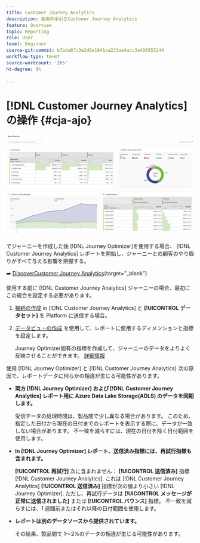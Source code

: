 ```yaml
---
title: Customer Journey Analytics
description: 使用の手引きCustomer Journey Analytics
feature: Overview
topic: Reporting
role: User
level: Beginner
source-git-commit: b7bda87c3e2d6e1841ca231aa4acc3a406655244
workflow-type: tm+mt
source-wordcount: '265'
ht-degree: 9%

---
```


# [!DNL Customer Journey Analytics] の操作 {#cja-ajo}

![](assets/cja.png)

でジャーニーを作成した後 [!DNL Journey Optimizer]を使用する場合、 [!DNL Customer Journey Analytics] レポートを開始し、ジャーニーとの顧客のやり取りがすべて与える影響を把握する。

➡️ [DiscoverCustomer Journey Analytics](https://docs.adobe.com/content/help/ja-JP/experience-cloud/user-guides/home.translate.html){target=&quot;_blank&quot;}

使用する前に [!DNL Customer Journey Analytics] ジャーニーの場合、最初にこの統合を設定する必要があります。

1. [接続の作成](https://experienceleague.adobe.com/docs/analytics-platform/using/cja-connections/create-connection.html?lang=ja) in [!DNL Customer Journey Analytics] と **[!UICONTROL データセット]** を Platform に送信する場合。

1. [データビューの作成](https://experienceleague.adobe.com/docs/analytics-platform/using/cja-dataviews/create-dataview.html?lang=ja) を使用して、レポートに使用するディメンションと指標を設定します。

   Journey Optimizer固有の指標を作成して、ジャーニーのデータをよりよく反映させることができます。 [詳細情報](https://experienceleague.adobe.com/docs/analytics-platform/using/integrations/ajo.html#configure-the-data-view-to-accommodate-journey-optimizer-dimensions-and-metrics)


使用 [!DNL Journey Optimizer] と [!DNL Customer Journey Analytics] 次の原因で、レポートデータに何らかの相違が生じる可能性があります。

* **両方 [!DNL Journey Optimizer] および [!DNL Customer Journey Analytics] レポート用に Azure Data Lake Storage(ADLS) のデータを同期します。**

   受信データの処理時間は、製品間で少し異なる場合があります。 このため、指定した日付から現在の日付までのレポートを表示する際に、データが一致しない場合があります。 不一致を減らすには、現在の日付を除く日付範囲を使用します。

* **In [!DNL Journey Optimizer] レポート、送信済み指標には、再試行指標も含まれます。**

   **[!UICONTROL 再試行]** 次に含まれません： **[!UICONTROL 送信済み]** 指標 [!DNL Customer Journey Analytics]. これは [!DNL Customer Journey Analytics] **[!UICONTROL 送信済み]** 指標が次の値より小さい [!DNL Journey Optimizer]. ただし、再試行データは **[!UICONTROL メッセージが正常に送信されました]** または **[!UICONTROL バウンス]** 指標。
不一致を減らすには、1 週間前またはそれ以降の日付範囲を使用します。

* **レポートは別のデータソースから提供されています。**

   その結果、製品間で 1～2%のデータの相違が生じる可能性があります。
